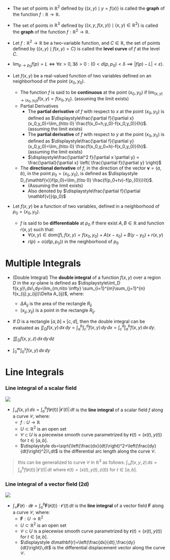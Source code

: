 - The set of points in $\mathbb{R}^2$ defined by $\{ (x,y)\mid y=f(x) \}$ is called the **graph** of the function $f: \mathbb{R} \to \mathbb{R}$. 
- The set of points in $\mathbb{R}^3$ defined by $\{ (x,y,f(x,y))\mid (x,y)\in \mathbb{R}^2 \}$ is called the **graph** of the function $f: \mathbb{R}^2 \to \mathbb{R}$.
- Let $f:\mathbb{R}^2 \to \mathbb{R}$ be a two-variable function, and $C\in\mathbb{R}$, the set of points defined by $\{ (x,y)\mid f(x,y)=C \}$ is called the **level curve** of $f$ at the level $C$.
- $\displaystyle\lim_{p\to p_{0}} f(p)=L \iff \forall \varepsilon>0, \exists \delta>0: (0<d(p,p_{0})<\delta \implies |f(p)-L|<\varepsilon)$. 



- Let $f(x,y)$ be a real-valued function of two variables defined on an neighborhood of the point $(x_0,y_0)$. 
	- The function $f$ is said to be **continuous** at the point $(x_0,y_0)$ if $\displaystyle\lim_{(x,y)\to (x_0,y_0)} f(x,y)=f(x_0,y_0)$. (assuming the limit exists)
	- Partial Derivatives
		- The **partial derivative** of $f$ with respect to $x$ at the point $(x_0,y_0)$ is defined as $\displaystyle\frac{\partial f}{\partial x}(x_0,y_0)=\lim_{h\to 0} \frac{f(x_0+h,y_0)-f(x_0,y_0)}{h}$. (assuming the limit exists)
		- The **partial derivative** of $f$ with respect to $y$ at the point $(x_0,y_0)$ is defined as $\displaystyle\frac{\partial f}{\partial y}(x_0,y_0)=\lim_{h\to 0} \frac{f(x_0,y_0+h)-f(x_0,y_0)}{h}$. (assuming the limit exists)
		- $\displaystyle\frac{\partial^2 f}{\partial x \partial y} = \frac{\partial}{\partial x} \left( \frac{\partial f}{\partial y} \right)$
	- The **directional derivative** of $f$, in the direction of the vector $\mathbf{v}=(a,b)$, in the point $p_{0}=(x_0,y_0)$, is defined as $\displaystyle D_{\mathbf{v}}f(p_0)=\lim_{t\to 0} \frac{f(p_0+tv)-f(p_{0})}{t}$.
		- (Assuming the limit exists)
		- Also denoted by $\displaystyle\frac{\partial f}{\partial \mathbf{v}}(p_0)$
	

- Let $f(x,y)$ be a function of two variables, defined in a neighborhood of $p_{0}=(x_{0},y_{0})$.
	- $f$ is said to be **differentiable** at $p_{0}$ if there exist $A,B\in \mathbb{R}$ and function $r(x,y)$ such that:
		- $\forall (x,y)\in \text{dom}(f),\,f(x,y)=f(x_{0},y_{0})+A(x-x_{0})+B(y-y_{0})+r(x,y)$
		- $r(p)=o(d(p,p_{0}))$ in the neighborhood of $p_{0}$




# Multiple Integrals

- (Double Integral) The **double integral** of a function $f(x,y)$ over a region $D$ in the $xy$-plane is defined as $\displaystyle\iint_D f(x,y)\,dx\,dy=\lim_{m,n\to \infty} \sum_{i=1}^{m}\sum_{j=1}^{n} f(x_{ij},y_{ij})\Delta A_{ij}$, where: 
	- $\Delta A_{ij}$ is the area of the rectangle $R_{ij}$
	- $(x_{ij},y_{ij})$ is a point in the rectangle $R_{ij}$.
- If $D$ is a rectangle $[a,b]\times[c,d]$, then the double integral can be evaluated as $\displaystyle\iint_D f(x,y)\,dx\,dy=\int_a^b \int_c^d f(x,y)\,dy\,dx=\int_c^d \int_a^b f(x,y)\,dx\,dy$.



- $\displaystyle\iiint_D f(x,y,z)\,dx\,dy\,dz$  
- $\displaystyle \int_0^\infty \int_0^y f(x,y)\,dx\,dy$  

# Line Integrals 
### Line integral of a scalar field

![](https://upload.wikimedia.org/wikipedia/commons/4/42/Line_integral_of_scalar_field.gif)

- $\displaystyle \int_\mathcal {C} f(x,y)\,ds=\int_a^b f(\mathbf{r}(t))\, \vert\mathbf{r}'(t)\vert\,dt$ is the **line integral** of a scalar field $f$ along a curve $\mathcal{C}$, where:
	- $f: U\to \mathbb{R}$
	- $U\subset \mathbb{R}^2$ is an open set  
	- ${\displaystyle {\mathcal {C}}\subset U}$ is a piecewise smooth curve parametrized by $\mathbf{r}(t)=(x(t),y(t))$ for $t\in [a,b]$.
	- $\displaystyle ds=\sqrt{\left(\frac{dx}{dt}\right)^2+\left(\frac{dy}{dt}\right)^2}\,dt$ is the differential arc length along the curve $\mathcal{C}$.

> this can be generalized to curve $\mathcal{C}$ in $\mathbb{R}^3$ as follows: $\displaystyle \int_\mathcal {C} f(x,y,z)\,ds=\int_a^b f(\mathbf{r}(t))\, \vert\mathbf{r}'(t)\vert\,dt$ where $\mathbf{r}(t)=(x(t),y(t),z(t))$ for $t\in [a,b]$.

### Line integral of a vector field (2d)

![](https://upload.wikimedia.org/wikipedia/commons/b/b0/Line_integral_of_vector_field.gif)

- $\displaystyle \int_\mathcal {C} \mathbf{F}(\mathbf{r})\cdot d\mathbf{r}=\int_a^b \mathbf{F}(\mathbf{r}(t))\cdot \mathbf{r}'(t)\,dt$ is the **line integral** of a vector field $\mathbf{F}$ along a curve $\mathcal{C}$, where:
	- $\mathbf{F}: U\to \mathbb{R}^2$
	- $U\subset \mathbb{R}^2$ is an open set  
	- ${\displaystyle {\mathcal {C}}\subset U}$ is a piecewise smooth curve parametrized by $\mathbf{r}(t)=(x(t),y(t))$ for $t\in [a,b]$.
	- $\displaystyle d\mathbf{r}=\left(\frac{dx}{dt},\frac{dy}{dt}\right)\,dt$ is the differential displacement vector along the curve $\mathcal{C}$.


